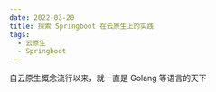 ```yaml
---
date: 2022-03-20
title: 探索 Springboot 在云原生上的实践
tags:
  - 云原生
  - Springboot
---
```


自云原生概念流行以来，就一直是 Golang 等语言的天下
